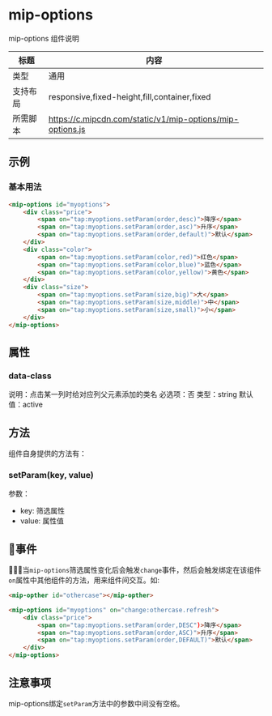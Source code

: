 # mip-options

mip-options 组件说明

标题|内容
----|----
类型|通用
支持布局|responsive,fixed-height,fill,container,fixed
所需脚本|https://c.mipcdn.com/static/v1/mip-options/mip-options.js

## 示例

### 基本用法
```html
<mip-options id="myoptions">
    <div class="price">
        <span on="tap:myoptions.setParam(order,desc)">降序</span>
        <span on="tap:myoptions.setParam(order,asc)">升序</span>
        <span on="tap:myoptions.setParam(order,default)">默认</span>
    </div>
    <div class="color">
        <span on="tap:myoptions.setParam(color,red)">红色</span>
        <span on="tap:myoptions.setParam(color,blue)">蓝色</span>
        <span on="tap:myoptions.setParam(color,yellow)">黄色</span>
    </div>
    <div class="size">
        <span on="tap:myoptions.setParam(size,big)">大</span>
        <span on="tap:myoptions.setParam(size,middle)">中</span>
        <span on="tap:myoptions.setParam(size,small)">小</span>
    </div>
</mip-options>

```

## 属性

### data-class

说明：点击某一列时给对应列父元素添加的类名
必选项：否
类型：string
默认值：active

## 方法
组件自身提供的方法有：

### setParam(key, value)

参数：

- key: 筛选属性
- value: 属性值

## 事件
当`mip-options`筛选属性变化后会触发`change`事件，然后会触发绑定在该组件`on`属性中其他组件的方法，用来组件间交互。如:

```html
<mip-opther id="othercase"></mip-opther>

<mip-options id="myoptions" on="change:othercase.refresh">
    <div class="price">
        <span on="tap:myoptions.setParam(order,DESC")>降序</span>
        <span on="tap:myoptions.setParam(order,ASC)">升序</span>
        <span on="tap:myoptions.setParam(order,DEFAULT)">默认</span>
    </div>
</mip-options>
```

## 注意事项

mip-options绑定`setParam`方法中的参数中间没有空格。


